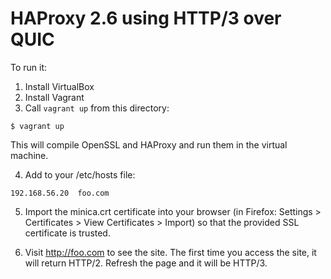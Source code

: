 # HAProxy 2.6 using HTTP/3 over QUIC

To run it:

1. Install VirtualBox
2. Install Vagrant
3. Call `vagrant up` from this directory:

  ```
  $ vagrant up
  ```

  This will compile OpenSSL and HAProxy and run them in the virtual machine.

4. Add to your /etc/hosts file:

  ```
  192.168.56.20  foo.com
  ```
  
5. Import the minica.crt certificate into your browser (in Firefox: Settings > Certificates > View Certificates > Import) so that
   the provided SSL certificate is trusted.

5. Visit http://foo.com to see the site. The first time you access the site, it 
   will return HTTP/2. Refresh the page and it will be HTTP/3.

